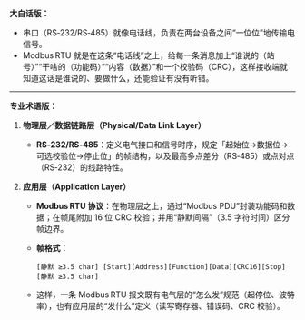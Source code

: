 **大白话版：**

* 串口（RS‑232/RS‑485）就像电话线，负责在两台设备之间“一位位”地传输电信号。
* Modbus RTU 就是在这条“电话线”之上，给每一条消息加上“谁说的（站号）”“干啥的（功能码）”“内容（数据）”和一个校验码（CRC），这样接收端就知道这话是谁说的、要做什么，还能验证有没有听错。

---

**专业术语版：**

1. **物理层／数据链路层（Physical/Data Link Layer）**

   * **RS‑232/RS‑485**：定义电气接口和信号时序，规定「起始位→数据位→可选校验位→停止位」的帧结构，以及最高多点差分（RS‑485）或点对点（RS‑232）的线路特性。

2. **应用层（Application Layer）**

   * **Modbus RTU 协议**：在物理层之上，通过“Modbus PDU”封装功能码和数据；在帧尾附加 16 位 CRC 校验；并用“静默间隔”（3.5 字符时间）区分帧边界。
   * **帧格式**：

     ```
     [静默 ≥3.5 char] [Start][Address][Function][Data][CRC16][Stop] [静默 ≥3.5 char]
     ```
   * 这样，一条 Modbus RTU 报文既有电气层的“怎么发”规范（起停位、波特率），也有应用层的“发什么”定义（读写寄存器、错误码、CRC 校验）。
